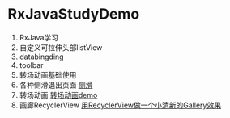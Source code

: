 # RxJavaStudyDemo
1. RxJava学习
2. 自定义可拉伸头部listView
3. databingding
4. toolbar
5. 转场动画基础使用
6. 各种侧滑退出页面 [侧滑](https://github.com/liuguangqiang/SwipeBack)
7. 转场动画 [转场动画demo](https://github.com/lgvalle/Material-Animations)
8. 画廊RecyclerView [用RecyclerView做一个小清新的Gallery效果](https://github.com/ryanlijianchang/Recyclerview-Gallery)
